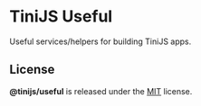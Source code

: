 # TiniJS Useful

Useful services/helpers for building TiniJS apps.

## License

**@tinijs/useful** is released under the [MIT](https://github.com/tinijs/useful/blob/master/LICENSE) license.
